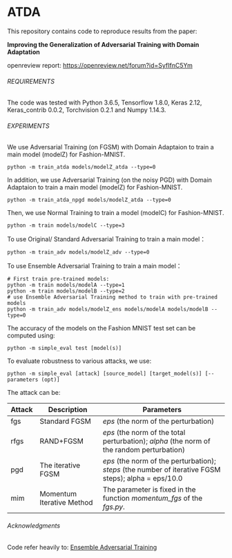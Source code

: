 # ATDA
This repository contains code to reproduce results from the paper:

**Improving the Generalization of Adversarial Training with Domain Adaptation**

openreview report: https://openreview.net/forum?id=SyfIfnC5Ym

###### REQUIREMENTS

The code was tested with Python 3.6.5, Tensorflow 1.8.0, Keras 2.12, Keras_contrib 0.0.2,  Torchvision 0.2.1 and Numpy 1.14.3. 

###### EXPERIMENTS

We use  Adversarial Training (on FGSM)  with Domain Adaptaion to train a main model (modelZ)  for Fashion-MNIST. 

```
python -m train_atda models/modelZ_atda --type=0
```

In addition, we use  Adversarial Training (on the noisy PGD)  with Domain Adaptaion to train a main model (modelZ)  for Fashion-MNIST. 

```
python -m train_atda_npgd models/modelZ_atda --type=0
```

Then, we use Normal Training to train a model (modelC) for  Fashion-MNIST.

```
python -m train models/modelC --type=3
```

To use Original/ Standard Adversarial Training to train a main model：

```
python -m train_adv models/modelZ_adv --type=0
```

To use Ensemble Adversarial Training to train a main model：

```
# First train pre-trained models:
python -m train models/modelA --type=1
python -m train models/modelB --type=2
# use Ensemble Adversarial Training method to train with pre-trained models
python -m train_adv models/modelZ_ens models/modelA models/modelB --type=0
```

The accuracy of the models on the Fashion MNIST test set can be computed using:

```
python -m simple_eval test [model(s)]
```

To evaluate robustness to various attacks, we use:

```
python -m simple_eval [attack] [source_model] [target_model(s)] [--parameters (opt)]
```

The attack can be:

| Attack | Description               | Parameters                                                   |
| ------ | ------------------------- | ------------------------------------------------------------ |
| fgs    | Standard FGSM             | *eps* (the norm of the perturbation)                         |
| rfgs   | RAND+FGSM                 | *eps* (the norm of the total perturbation); *alpha* (the norm of the random perturbation) |
| pgd    | The iterative FGSM        | *eps* (the norm of the perturbation); *steps* (the number of iterative FGSM steps); alpha = eps/10.0 |
| mim    | Momentum Iterative Method | The parameter is fixed in the function *momentum_fgs* of the *fgs.py*. |

###### Acknowledgments

Code refer heavily to:  [Ensemble Adversarial Training](https://github.com/cxmscb/ensemble-adv-training) 
